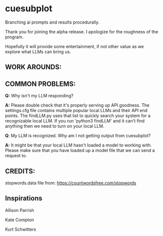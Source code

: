 # cuesubplot
Branching ai prompts and results procedurally.

Thank you for joining the alpha release. I apologize for the roughness of the program. 

Hopefully it will provide some entertainment, if not other value as we explore what LLMs can bring us. 


## WORK AROUNDS:

## COMMON PROBLEMS: 

**Q:** Why isn't my LLM responding? 

**A:** Please double check that it's properly serving up API goodness. 
The settings.cfg file contains multiple popular local LLMs and their API end points. 
The findLLM.py uses that list to quickly search your system for a recognizable local LLM.
If you run 'python3 findLLM' and it can't find anything then we need to turn on your local LLM.

**Q**: My LLM is recognized. Why am I not getting output from cuesubplot? 

**A:** It might be that your local LLM hasn't loaded a model to working with.
Please make sure that you have loaded up a model file that we can send a request to. 



## CREDITS: 

stopwords.data file from: 
https://countwordsfree.com/stopwords

## Inspirations

Allison Parrish 

Kate Compton

Kurt Schwitters
